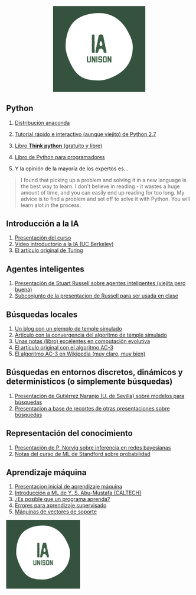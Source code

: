 
<div style="text-align:center"><img src="ia.png" width="250"></div>

## Python

1. [Distribución anaconda](https://www.continuum.io/downloads)

2. [Tutorial rápido e interactivo (aunque viejito) de Python 2.7](http://www.learnpython.org)

3. [Libro **Think python** (gratuito y libre)](http://www.greenteapress.com/thinkpython/)

4. [Libro de Python para programadores](http://www.diveintopython.net)

5. Y la opinión de la mayoría de los expertos es...

> I found that picking up a problem and solving it in a new language is the best way to learn.
> I don't believe in reading - it wastes a huge amount of time, and you can easily end up reading for too long.
> My advice is to find a problem and set off to solve it with Python. You will learn alot in the process.


## Introducción a la IA

1. [Presentación del curso](presentaciones/Intro_IA.pdf)
1. [Video introductorio a la IA (UC Berkeley)](https://youtu.be/W1S-HSakPTM?t=23m23s)
3. [El artículo original de Turing](http://www.csee.umbc.edu/courses/471/papers/turing.pdf)

## Agentes inteligentes

1. [Presentación de Stuart Russell sobre agentes inteligentes (viejita pero buena)](http://aima.eecs.berkeley.edu/slides-pdf/chapter02.pdf)
2. [Subconjunto de la presentacion de Russell para ser usada en clase](presentaciones/Agentes_inteligentes.pdf)

## Búsquedas locales

1. [Un blog con un ejemplo de temple simulado](http://apmonitor.com/me575/index.php/Main/SimulatedAnnealing)
2. [Artículo con la convergencia del algoritmo de temple simulado](http://www.mit.edu/~dbertsim/papers/Optimization/Simulated%20annealing.pdf)
3. [Unas notas (libro) excelentes en computación evolutiva](http://delta.cs.cinvestav.mx/~ccoello/compevol/apuntes.pdf)
4. [El artículo original con el algoritmo AC-3](http://cse.unl.edu/~choueiry/Documents/Mackworth-AIJ77.pdf)
5. [El algoritmo AC-3 en Wikipedia (muy claro, muy bien)](https://en.wikipedia.org/wiki/AC-3_algorithm)

## Búsquedas en entornos discretos, dinámicos y determinísticos (o simplemente búsquedas)

1. [Presentación de Gutiérrez Naranjo (U. de Sevilla) sobre modelos para búsquedas](presentaciones/modelos_busquedas.pdf)
2. [Presentacion a base de recortes de otras presentaciones sobre búsquedas](presentaciones/busquedas.pdf)

## Representación del conocimiento

1. [Presentación de P. Norvig sobre inferencia en redes bayesianas](presentaciones/Inferencia.pdf)
2. [Notas del curso de ML de Standford sobre probabilidad](notas/proba.pdf)

## Aprendizaje máquina

1. [Presentacion inicial de aprendizaje máquina](presentaciones/machine_learning.pdf)
2. [Introducción a ML de Y. S. Abu-Mustafa (CALTECH)](presentaciones/ml_mustafa.pdf)
3. [¿Es posible que un programa aprenda?](presentaciones/aprendizaje_mustafa.pdf)
4. [Errores para aprendizaje supervisado](presentaciones/errores.pdf)
5. [Máquinas de vectores de soporte](presentaciones/svm_presentacion.pdf)

<img src="ia.png" width="200" >
